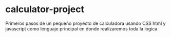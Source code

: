 # calculator-project
Primeros pasos de un pequeño proyecto de calculadora usando CSS html y javascript como lenguaje principal en donde realizaremos toda la logica